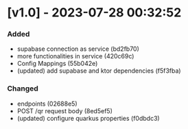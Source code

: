 # [v1.0] - 2023-07-28 00:32:52

### Added

-  supabase connection as service (bd2fb70)
-  more functionalities in service (420c69c)
-  Config Mappings (55b042e)
- (updated) add supabase and ktor dependencies (f5f3fba)

### Changed

-  endpoints (02688e5)
-  POST /qr request body (8ed5ef5)
- (updated) configure quarkus properties (f0dbdc3)

